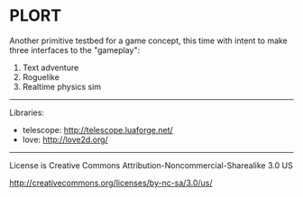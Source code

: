 # PLORT

Another primitive testbed for a game concept, this time with intent to make three interfaces to the "gameplay":

  1. Text adventure
  2. Roguelike
  3. Realtime physics sim

-------

Libraries:

  - telescope: http://telescope.luaforge.net/
  - love: http://love2d.org/

-------

License is Creative Commons Attribution-Noncommercial-Sharealike 3.0 US

http://creativecommons.org/licenses/by-nc-sa/3.0/us/

